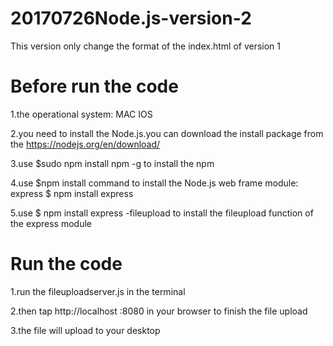 # 20170726Node.js-version-2
This version only change the format of the index.html of version 1

# Before run the code
1.the operational system: MAC IOS

2.you need to install the Node.js.you can download the install package from the https://nodejs.org/en/download/

3.use  $sudo npm install npm -g   to install the npm

4.use  $npm install  command  to install the Node.js web frame module: express $ npm install express

5.use  $ npm install express -fileupload  to install the fileupload function of the express module

# Run the code

1.run the fileuploadserver.js in the terminal

2.then tap http://localhost :8080 in your browser to finish the file upload

3.the file will upload to your desktop
